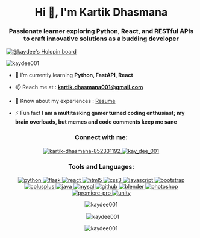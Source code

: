 <h1 align="center">Hi 👋, I'm Kartik Dhasmana</h1>
<h3 align="center">Passionate learner exploring Python, React, and RESTful APIs to craft innovative solutions as a budding developer</h3>

[![@kaydee's Holopin board](https://holopin.io/api/user/board?user=kaydee)](https://holopin.io/@kaydee)

<p align="left"> 
    <img src="https://komarev.com/ghpvc/?username=kaydee001&label=Profile%20views&color=0e75b6&style=flat" alt="kaydee001" /> 
</p>

- 🌱 I’m currently learning **Python, FastAPI, React**

- 📫 Reach me at : **kartik.dhasmana001@gmail.com**

- 📄 Know about my experiences : [Resume](https://drive.google.com/file/d/1beKRxJsIhH8V-t0NbYfZ4qD8lMVYGmjG/view?usp=share_link)

- ⚡ Fun fact **I am a multitasking gamer turned coding enthusiast; my brain overloads, but memes and code comments keep me sane**


<!--- CONNECT WITH ME SECTION --->

<h3 align="center">Connect with me:</h3>

<p align="center">
    <a href="https://linkedin.com/in/kartik-dhasmana-852331192" target="blank">
      <img align="center" src="https://img.shields.io/badge/linkedin-%230077B5.svg?style=for-the-badge&logo=linkedin&logoColor=white" alt="kartik-dhasmana-852331192"/>
    </a>
    <a href="https://instagram.com/kay_dee_001" target="blank">
      <img align="center" src="https://img.shields.io/badge/Instagram-%23E4405F.svg?style=for-the-badge&logo=Instagram&logoColor=white" alt="kay_dee_001"/>
    </a>
</p>

<!--- TOOLS SECTION AND LANGUAGES --->

<h3 align="center">Tools and Languages:</h3>

<p align="center"> 
   
<a href="https://www.python.org" target="_blank" rel="noreferrer">
        <img src="https://img.shields.io/badge/python-3670A0?style=for-the-badge&logo=python&logoColor=ffdd54" alt="python"/> 
    </a> 
    <a href="https://flask.palletsprojects.com/" target="_blank" rel="noreferrer"> 
        <img src="https://img.shields.io/badge/flask-%23000.svg?style=for-the-badge&logo=flask&logoColor=white" alt="flask"/> 
    </a> 
    <a href="https://reactjs.org/" target="_blank" rel="noreferrer"> 
        <img src="https://img.shields.io/badge/react-%2320232a.svg?style=for-the-badge&logo=react&logoColor=%2361DAFB" alt="react"/> 
    </a> 
    <a href="https://www.w3.org/html/" target="_blank" rel="noreferrer"> 
        <img src="https://img.shields.io/badge/html5-%23E34F26.svg?style=for-the-badge&logo=html5&logoColor=white" alt="html5"/>
    </a> 
    <a href="https://www.w3schools.com/css/" target="_blank" rel="noreferrer"> 
        <img src="https://img.shields.io/badge/css3-%231572B6.svg?style=for-the-badge&logo=css3&logoColor=white" alt="css3"/> 
    </a> 
    <a href="https://developer.mozilla.org/en-US/docs/Web/JavaScript" target="_blank" rel="noreferrer"> 
        <img src="https://img.shields.io/badge/javascript-%23323330.svg?style=for-the-badge&logo=javascript&logoColor=%23F7DF1E" alt="javascript"/> 
    </a> 
    <a href="https://getbootstrap.com" target="_blank" rel="noreferrer"> 
        <img src="https://img.shields.io/badge/bootstrap-%238511FA.svg?style=for-the-badge&logo=bootstrap&logoColor=white" alt="bootstrap"/> 
    </a> 
    <a href="https://www.w3schools.com/cpp/" target="_blank" rel="noreferrer"> 
        <img src="https://img.shields.io/badge/c++-%2300599C.svg?style=for-the-badge&logo=c%2B%2B&logoColor=white" alt="cplusplus"/> 
    </a> 
    <a href="https://www.java.com" target="_blank" rel="noreferrer">
        <img src="https://img.shields.io/badge/java-%23ED8B00.svg?style=for-the-badge&logo=openjdk&logoColor=white" alt="java"/>
    </a> 
    <a href="https://www.mysql.com/" target="_blank" rel="noreferrer"> 
        <img src="https://img.shields.io/badge/mysql-4479A1.svg?style=for-the-badge&logo=mysql&logoColor=white" alt="mysql"/> 
    </a>
    <a href="https://github.com/" target="_blank" rel="noreferrer"> 
        <img src="https://img.shields.io/badge/github-%23121011.svg?style=for-the-badge&logo=github&logoColor=white" alt="github"/> 
    </a> 
    <a href="https://www.blender.org/" target="_blank" rel="noreferrer"> 
        <img src="https://img.shields.io/badge/blender-%23F5792A.svg?style=for-the-badge&logo=blender&logoColor=white" alt="blender"/> 
    </a>
    <a href="https://www.photoshop.com/en" target="_blank" rel="noreferrer"> 
        <img src="https://img.shields.io/badge/adobe%20photoshop-%2331A8FF.svg?style=for-the-badge&logo=adobe%20photoshop&logoColor=white" alt="photoshop"/> 
    </a> 
    <a href="https://www.premierepro.com/en" target="_blank" rel="noreferrer"> 
        <img src="https://img.shields.io/badge/Adobe%20Premiere%20Pro-9999FF.svg?style=for-the-badge&logo=Adobe%20Premiere%20Pro&logoColor=white" alt="premiere-pro"/> 
    </a> 
    <a href="https://unity.com/" target="_blank" rel="noreferrer"> 
        <img src="https://img.shields.io/badge/unity-%23000000.svg?style=for-the-badge&logo=unity&logoColor=white" alt="unity"/>
    </a> 

</p>

<p align="center">
    <img align="center" src="https://github-readme-stats.vercel.app/api/top-langs?username=kaydee001&show_icons=true&locale=en&layout=compact&theme=tokyonight" alt="kaydee001" />
</p>

<p align="center">&nbsp;
    <img align="center" src="https://github-readme-stats.vercel.app/api?username=kaydee001&show_icons=true&locale=en&theme=tokyonight" alt="kaydee001" />
</p>

<p align="center">
    <img align="center" src="https://github-readme-streak-stats.herokuapp.com/?user=kaydee001&theme=tokyonight" alt="kaydee001" />
</p>

<!--- --->
